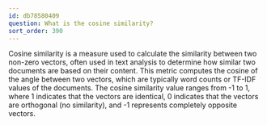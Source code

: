 ```yaml
---
id: db78580409
question: What is the cosine similarity?
sort_order: 390
---
```


Cosine similarity is a measure used to calculate the similarity between two non-zero vectors, often used in text analysis to determine how similar two documents are based on their content. This metric computes the cosine of the angle between two vectors, which are typically word counts or TF-IDF values of the documents. The cosine similarity value ranges from -1 to 1, where 1 indicates that the vectors are identical, 0 indicates that the vectors are orthogonal (no similarity), and -1 represents completely opposite vectors.

